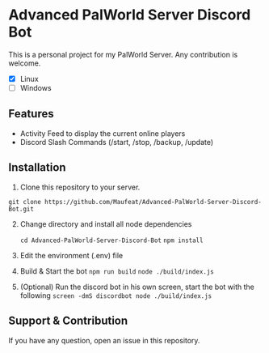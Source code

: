 # Advanced PalWorld Server Discord Bot

This is a personal project for my PalWorld Server.
Any contribution is welcome.

 - [x] Linux
 - [ ] Windows

## Features

 - Activity Feed to display the current online players
 - Discord Slash Commands (/start, /stop, /backup, /update)

## Installation

1. Clone this repository to your server.

`git clone https://github.com/Maufeat/Advanced-PalWorld-Server-Discord-Bot.git`

2. Change directory and install all node dependencies

    `cd Advanced-PalWorld-Server-Discord-Bot`
    `npm install`
    
3. Edit the environment (.env) file
4. Build & Start the bot
`npm run build`
`node ./build/index.js`
5. (Optional) Run the discord bot in his own screen, start the bot with the following
`screen -dmS discordbot node ./build/index.js`


## Support & Contribution
If you have any question, open an issue in this repository.
